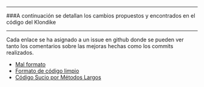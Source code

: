***
###A continuación se detallan los cambios propuestos y encontrados en el código del Klondike
***
Cada enlace se ha asignado a un issue en github donde se pueden ver tanto los comentarios sobre las mejoras hechas como los commits  realizados.
+ [Mal formato](https://github.com/RBN1993/klondike/issues/1)
+ [Formato de código limpio](https://github.com/RBN1993/klondike/issues/2)
+ [Código Sucio por Métodos Largos](https://github.com/RBN1993/klondike/issues/3)
